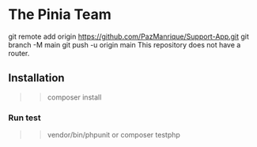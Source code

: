 # The Pinia Team
git remote add origin https://github.com/PazManrique/Support-App.git
git branch -M main
git push -u origin main
This repository does not have a router.

## Installation

>> composer install

### Run test

>> vendor/bin/phpunit
or
>> composer testphp